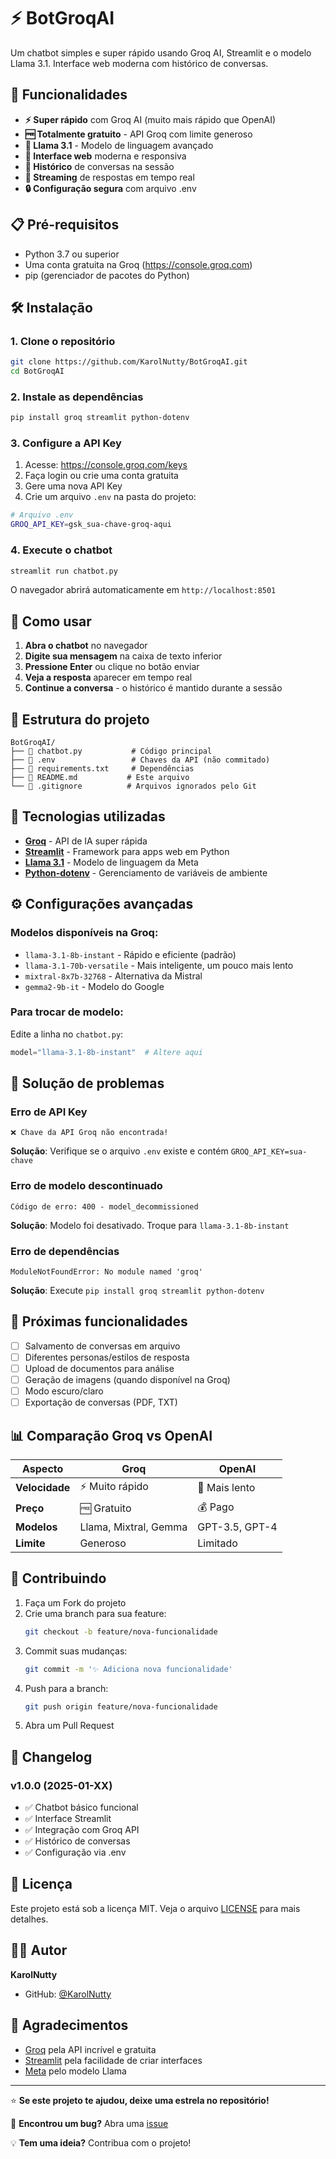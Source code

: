 # ⚡ BotGroqAI

Um chatbot simples e super rápido usando Groq AI, Streamlit e o modelo Llama 3.1. Interface web moderna com histórico de conversas.

## 🚀 Funcionalidades

- **⚡ Super rápido** com Groq AI (muito mais rápido que OpenAI)
- **🆓 Totalmente gratuito** - API Groq com limite generoso
- **🦙 Llama 3.1** - Modelo de linguagem avançado
- **💬 Interface web** moderna e responsiva
- **📝 Histórico** de conversas na sessão
- **🔄 Streaming** de respostas em tempo real
- **🔒 Configuração segura** com arquivo .env

## 📋 Pré-requisitos

- Python 3.7 ou superior
- Uma conta gratuita na Groq (https://console.groq.com)
- pip (gerenciador de pacotes do Python)

## 🛠️ Instalação

### 1. Clone o repositório
```bash
git clone https://github.com/KarolNutty/BotGroqAI.git
cd BotGroqAI
```

### 2. Instale as dependências
```bash
pip install groq streamlit python-dotenv
```

### 3. Configure a API Key
1. Acesse: https://console.groq.com/keys
2. Faça login ou crie uma conta gratuita
3. Gere uma nova API Key
4. Crie um arquivo `.env` na pasta do projeto:

```bash
# Arquivo .env
GROQ_API_KEY=gsk_sua-chave-groq-aqui
```

### 4. Execute o chatbot
```bash
streamlit run chatbot.py
```

O navegador abrirá automaticamente em `http://localhost:8501`

## 🎯 Como usar

1. **Abra o chatbot** no navegador
2. **Digite sua mensagem** na caixa de texto inferior
3. **Pressione Enter** ou clique no botão enviar
4. **Veja a resposta** aparecer em tempo real
5. **Continue a conversa** - o histórico é mantido durante a sessão

## 📁 Estrutura do projeto

```
BotGroqAI/
├── 📄 chatbot.py           # Código principal
├── 📄 .env                 # Chaves da API (não commitado)
├── 📄 requirements.txt     # Dependências
├── 📄 README.md           # Este arquivo
└── 📄 .gitignore          # Arquivos ignorados pelo Git
```

## 🔧 Tecnologias utilizadas

- **[Groq](https://groq.com/)** - API de IA super rápida
- **[Streamlit](https://streamlit.io/)** - Framework para apps web em Python
- **[Llama 3.1](https://llama.meta.com/)** - Modelo de linguagem da Meta
- **[Python-dotenv](https://pypi.org/project/python-dotenv/)** - Gerenciamento de variáveis de ambiente

## ⚙️ Configurações avançadas

### Modelos disponíveis na Groq:
- `llama-3.1-8b-instant` - Rápido e eficiente (padrão)
- `llama-3.1-70b-versatile` - Mais inteligente, um pouco mais lento
- `mixtral-8x7b-32768` - Alternativa da Mistral
- `gemma2-9b-it` - Modelo do Google

### Para trocar de modelo:
Edite a linha no `chatbot.py`:
```python
model="llama-3.1-8b-instant"  # Altere aqui
```

## 🚨 Solução de problemas

### Erro de API Key
```
❌ Chave da API Groq não encontrada!
```
**Solução**: Verifique se o arquivo `.env` existe e contém `GROQ_API_KEY=sua-chave`

### Erro de modelo descontinuado
```
Código de erro: 400 - model_decommissioned
```
**Solução**: Modelo foi desativado. Troque para `llama-3.1-8b-instant`

### Erro de dependências
```
ModuleNotFoundError: No module named 'groq'
```
**Solução**: Execute `pip install groq streamlit python-dotenv`

## 🔮 Próximas funcionalidades

- [ ] Salvamento de conversas em arquivo
- [ ] Diferentes personas/estilos de resposta
- [ ] Upload de documentos para análise
- [ ] Geração de imagens (quando disponível na Groq)
- [ ] Modo escuro/claro
- [ ] Exportação de conversas (PDF, TXT)

## 📊 Comparação Groq vs OpenAI

| Aspecto | Groq | OpenAI |
|---------|------|--------|
| **Velocidade** | ⚡ Muito rápido | 🐌 Mais lento |
| **Preço** | 🆓 Gratuito | 💰 Pago |
| **Modelos** | Llama, Mixtral, Gemma | GPT-3.5, GPT-4 |
| **Limite** | Generoso | Limitado |

## 🤝 Contribuindo

1. Faça um Fork do projeto
2. Crie uma branch para sua feature:
   ```bash
   git checkout -b feature/nova-funcionalidade
   ```
3. Commit suas mudanças:
   ```bash
   git commit -m '✨ Adiciona nova funcionalidade'
   ```
4. Push para a branch:
   ```bash
   git push origin feature/nova-funcionalidade
   ```
5. Abra um Pull Request

## 📝 Changelog

### v1.0.0 (2025-01-XX)
- ✅ Chatbot básico funcional
- ✅ Interface Streamlit
- ✅ Integração com Groq API
- ✅ Histórico de conversas
- ✅ Configuração via .env

## 📄 Licença

Este projeto está sob a licença MIT. Veja o arquivo [LICENSE](LICENSE) para mais detalhes.

## 👨‍💻 Autor

**KarolNutty** 
- GitHub: [@KarolNutty](https://github.com/KarolNutty)

## 🙏 Agradecimentos

- [Groq](https://groq.com/) pela API incrível e gratuita
- [Streamlit](https://streamlit.io/) pela facilidade de criar interfaces
- [Meta](https://meta.com/) pelo modelo Llama

---

⭐ **Se este projeto te ajudou, deixe uma estrela no repositório!**

🐛 **Encontrou um bug?** Abra uma [issue](https://github.com/KarolNutty/BotGroqAI/issues)

💡 **Tem uma ideia?** Contribua com o projeto!